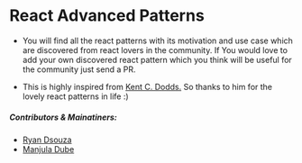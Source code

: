 # React Advanced Patterns


* You will find all the react patterns with its motivation and use case which are discovered from react lovers in the  community. If You would love to add your own discovered react pattern which you think will be useful for the community just send a PR. 

* This is highly inspired from [Kent C. Dodds.](https://twitter.com/kentcdodds) So thanks to him for the lovely react patterns in life :)

##### Contributors & Mainatiners:

* [Ryan Dsouza](https://twitter.com/ryands1701)
* [Manjula Dube](https://twitter.com/manjula_dube)

